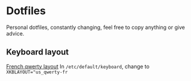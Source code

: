 # Dotfiles

Personal dotfiles, constantly changing, feel free to copy anything or give advice.

## Keyboard layout

[French qwerty layout](http://marin.jb.free.fr/qwerty-fr/)
In `/etc/default/keyboard`, change to `XKBLAYOUT="us_qwerty-fr`
